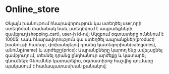 # Online_store
Օնլայն խանութում հնարավորություն կա ստեղծել user,որի ստեղծման ժամանակ նաև ստեղծվում է ապրանքների զամբյուղ(shopping_cart), user-ի id-ով:
Սկզբում օգտատերը ունենում է 1000$:
Նաև հնարավորություն կա ստեղծել ապրանքներ(product) խանութի համար, փոխանցելով դրանց կատեգորիան(categories), անունը(name) և արժեքը(price):
Ապրանքները կարող ենք ավելացնել զամբյուղում, տեսնել դրանց ընդհանուր արժեքը և կատարել գնումներ:
Գնումներ կատարելիս, օգտատիրոջ հաշվից գումարը պակասում է համապատասխան քանակով:
